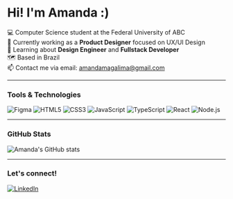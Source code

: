 # Hi! I'm Amanda :)

💻 Computer Science student at the Federal University of ABC  
🔭 Currently working as a **Product Designer** focused on UX/UI Design  
🌱 Learning about **Design Engineer** and **Fullstack Developer**  
🗺️ Based in Brazil  
📫 Contact me via email: [amandamagalima@gmail.com](mailto:amandamagalima@gmail.com)

---

### Tools & Technologies

![Figma](https://img.shields.io/badge/-Figma-333?logo=figma&logoColor=white&style=flat)
![HTML5](https://img.shields.io/badge/-HTML5-E34F26?logo=html5&logoColor=white&style=flat)
![CSS3](https://img.shields.io/badge/-CSS3-1572B6?logo=css3&logoColor=white&style=flat)
![JavaScript](https://img.shields.io/badge/-JavaScript-F7DF1E?logo=javascript&logoColor=black&style=flat)
![TypeScript](https://img.shields.io/badge/-TypeScript-3178C6?logo=typescript&logoColor=white&style=flat)
![React](https://img.shields.io/badge/-React-61DAFB?logo=react&logoColor=black&style=flat)
![Node.js](https://img.shields.io/badge/-Node.js-339933?logo=node.js&logoColor=white&style=flat)

---

### GitHub Stats

![Amanda's GitHub stats](https://github-readme-stats.vercel.app/api?username=amandamaga&show_icons=true&theme=default)

---

### Let's connect!

[![LinkedIn](https://img.shields.io/badge/-LinkedIn-0077B5?style=flat&logo=linkedin&logoColor=white)](https://www.linkedin.com/in/amandamagalhaeslima/)
